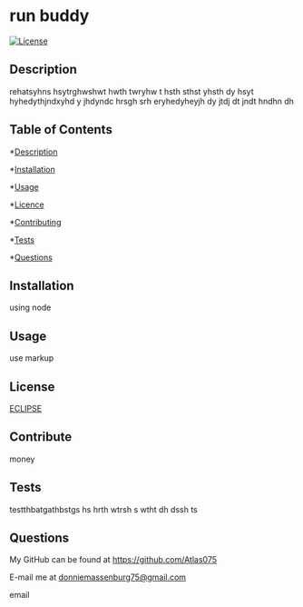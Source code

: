 
  # run buddy 
  [![License](https://img.shields.io/badge/License-EPL_1.0-red.svg)](https://opensource.org/licenses/EPL-1.0)

  ## Description
   rehatsyhns hsytrghwshwt hwth twryhw t hsth sthst yhsth dy hsyt hyhedythjndxyhd y jhdyndc hrsgh srh eryhedyheyjh dy jtdj dt jndt hndhn dh

  ## Table of Contents

  *[Description](#description)

  *[Installation](#installation)

  *[Usage](#usage)

  *[Licence](#licence)

  *[Contributing](#contributing)

  *[Tests](#tests)

  *[Questions](#questions)

  
  ## Installation
  using node

  ## Usage
   use markup

  
  ## License
  

  [ECLIPSE](https://choosealicense.com/licenses/eclipse)

  ## Contribute
   money

  ## Tests
   testthbatgathbstgs hs hrth wtrsh s wtht dh dssh ts

  ## Questions
   My GitHub can be found at https://github.com/Atlas075

  E-mail me at donniemassenburg75@gmail.com

   email
